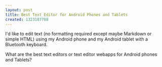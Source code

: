 ```yaml
---
layout: post
title: Best Text Editor for Android Phones and Tablets
created: 1323187788
---
```

<p>I'd like to edit text (no formatting required except maybe Markdown or simple HTML) using my Android phone and my Android tablet with a Bluetooth keyboard.</p><p>What are the best text editors or text editor webapps for Android phones and Tablets?</p>
